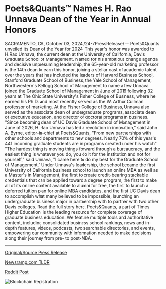 # Poets&Quants™ Names H. Rao Unnava Dean of the Year in Annual Honors

SACRAMENTO, CA, October 03, 2024 /24-7PressRelease/ -- Poets&Quants unveiled its Dean of the Year for 2024. This year's honor was awarded to H.Rao Unnava, the current dean at the University of California, Davis Graduate School of Management.   Named for his ambitious change agenda and decisive unpresuming leadership, the 65-year-old marketing professor is the 14th dean to earn this honor, joining a stellar cast of academic talent over the years that has included the leaders of Harvard Business School, Stanford Graduate School of Business, the Yale School of Management, Northwestern's Kellogg School of Management to name a few  Unnava joined the Graduate School of Management in June of 2016 following 32 years at The Ohio State University's Fisher College of Business, where he earned his Ph.D. and most recently served as the W. Arthur Cullman professor of marketing. At the Fisher College of Business, Unnava also served as the associate dean of undergraduate programs, associate dean of executive education, and director of doctoral programs in business.  "Since becoming dean of UC Davis Graduate School of Management in June of 2026, H. Rao Unnava has led a revolution in innovation," said John A. Byrne, editor-in-chief at Poets&Quants, "From new partnerships with other schools and departments to new degrees. Nearly 70% of this year's 441 incoming graduate students are in programs created under his watch"  "The hardest thing is moving things forward through a bureaucracy, and the easiest thing is whatever you do, you do it for the institution and not for yourself," said Unnava, "I came here to do my best for the Graduate School of Management."  Under Unnava's leadership, the school became the first University of California business school to launch an online MBA as well as a Master's in Management, the first to create credit-bearing stackable credentials that can be applied toward a degree program, the first to make all of its online content available to alumni for free, the first to launch a deferred tuition plan for online MBA candidates, and the first UC Davis dean to accomplish what many believed to be impossible, launching an undergraduate business major in partnership with to partner with two other Davis colleges.  Read the full story here.  Poets&Quants, a part of Times Higher Education, is the leading resource for complete coverage of graduate business education. We feature multiple tools and authoritative content, including consolidated business school rankings, news and in-depth features, videos, podcasts, two searchable directories, and events, empowering our community with information needed to make decisions along their journey from pre- to post-MBA. 

---

[Original/Source Press Release](https://www.24-7pressrelease.com/press-release/514922/poetsquants-names-h-rao-unnava-dean-of-the-year-in-annual-honors)
                    

[Newsramp.com TLDR](None) 



[Reddit Post](https://www.reddit.com/r/Leadership_Management/comments/1fv53zn/hrao_unnava_named_poetsquants_dean_of_the_year/) 



![Blockchain Registration](https://cdn.newsramp.app/24-7PressRelease/qrcode/2410/3/maskpO2d.webp)